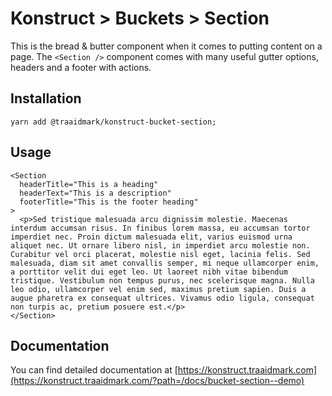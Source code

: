 # Konstruct > Buckets > Section

This is the bread & butter component when it comes to putting content on a page. The `<Section />` component comes with many useful gutter options, headers and a footer with actions.

## Installation

`yarn add @traaidmark/konstruct-bucket-section;`

## Usage

````
<Section
  headerTitle="This is a heading"
  headerText="This is a description"
  footerTitle="This is the footer heading"
>
  <p>Sed tristique malesuada arcu dignissim molestie. Maecenas interdum accumsan risus. In finibus lorem massa, eu accumsan tortor imperdiet nec. Proin dictum malesuada elit, varius euismod urna aliquet nec. Ut ornare libero nisl, in imperdiet arcu molestie non. Curabitur vel orci placerat, molestie nisl eget, lacinia felis. Sed malesuada, diam sit amet convallis semper, mi neque ullamcorper enim, a porttitor velit dui eget leo. Ut laoreet nibh vitae bibendum tristique. Vestibulum non tempus purus, nec scelerisque magna. Nulla leo odio, ullamcorper vel enim sed, maximus pretium sapien. Duis a augue pharetra ex consequat ultrices. Vivamus odio ligula, consequat non turpis ac, pretium posuere est.</p>
</Section>
````


## Documentation

You can find detailed documentation at [https://konstruct.traaidmark.com](https://konstruct.traaidmark.com/?path=/docs/bucket-section--demo)
